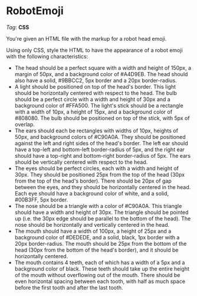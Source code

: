 # RobotEmoji

_Tag_: **CSS**

You're given an HTML file with the markup for a robot head emoji.

Using only CSS, style the HTML to have the appearance of a robot emoji with the following characteristics:

- The head should be a perfect square with a width and height of 150px, a margin of 50px, and a background color of #A4D9EB. The head should also have a solid, #9BBCC2, 5px border and a 20px border-radius.
- A light should be positioned on top of the head's border. This light should be horizontally centered with respect to the head. The bulb should be a perfect circle with a width and height of 30px and a background color of #FFA500. The light's stick should be a rectangle with a width of 10px, a height of 15px, and a background color of #808080. The bulb should be positioned on top of the stick, with 5px of overlap.
- The ears should each be rectangles with widths of 10px, heights of 50px, and background colors of #C90A0A. They should be positioned against the left and right sides of the head's border. The left ear should have a top-left and bottom-left border-radius of 5px, and the right ear should have a top-right and bottom-right border-radius of 5px. The ears should be vertically centered with respect to the head.
- The eyes should be perfect circles, each with a width and height of 30px. They should be positioned 25px from the top of the head (30px from the top of the head's border). There should be 20px of gap between the eyes, and they should be horizontally centered in the head. Each eye should have a background color of white, and a solid, #00B3FF, 5px border.
- The nose should be a triangle with a color of #C90A0A. This triangle should have a width and height of 30px. The triangle should be pointed up (i.e. the 30px edge should be parallel to the bottom of the head). The nose should be horizontally and vertically centered in the head.
- The mouth should have a width of 100px, a height of 25px and a background color of #DEDEDE, and a solid, black, 1px border with a 20px border-radius. The mouth should be 25px from the bottom of the head (30px from the bottom of the head's border), and it should be horizontally centered.
- The mouth contains 4 teeth, each of which has a width of a 5px and a background color of black. These teeth should take up the entire height of the mouth without overflowing out of the mouth. There should be even horizontal spacing between each tooth, with half as much space before the first tooth and after the last tooth.
